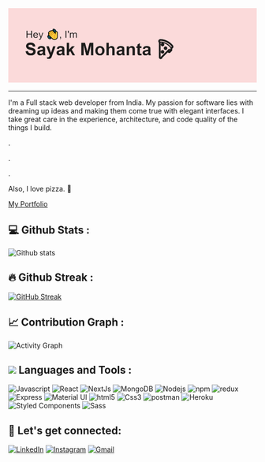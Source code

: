 <img src="https://raw.githubusercontent.com/Medusa-Gitty/Medusa-Gitty/main/header.png">

<hr/>

I'm a Full stack web developer from India. My passion for software lies with dreaming up ideas and making them come true with elegant interfaces. I take great care in the experience, architecture, and code quality of the things I build.

.

.

.

Also, I love pizza. 🍕

<a href="https://sayak-mohanta.vercel.app/" target="_blank">My Portfolio</a>


## 💻 Github Stats :

![Github stats](https://github-readme-stats.vercel.app/api?username=Medusa-Gitty&show_icons=true&theme=dracula)

## 🔥 Github Streak :
[![GitHub Streak](http://github-readme-streak-stats.herokuapp.com?user=Medusa-Gitty&theme=dracula&date_format=M%20j%5B%2C%20Y%5D)](https://git.io/streak-stats)

## 📈 Contribution Graph :

![Activity Graph](https://activity-graph.herokuapp.com/graph?username=Medusa-Gitty&theme=github)

<!-- [![Top Langs](https://github-readme-stats.vercel.app/api/top-langs/?username=Medusa-Gitty&layout=compact)](https://github.com/anuraghazra/github-readme-stats) -->

## <img src="https://img.icons8.com/color/48/000000/source-code.png"/> Languages and Tools :

<p>
<img alt="Javascript" src="https://img.shields.io/badge/JavaScript-323330?style=for-the-badge&logo=javascript&logoColor=F7DF1E"  height="30px"/>
<img alt="React" src="https://img.shields.io/badge/React-20232A?style=for-the-badge&logo=react&logoColor=61DAFB"  height="30px"/>
<img alt="NextJs" src="https://img.shields.io/badge/Next-black?style=for-the-badge&logo=next.js&logoColor=white"  height="30px"/>
<img alt="MongoDB" src="https://img.shields.io/badge/-MongoDB-13aa52?style=flat-square&logo=mongodb&logoColor=white"  height="30px" />
<img alt="Nodejs" src="https://img.shields.io/badge/-Nodejs-43853d?style=flat-square&logo=Node.js&logoColor=white"  height="30px" />
<img alt="npm" src="https://img.shields.io/badge/NPM-%23000000.svg?style=for-the-badge&logo=npm&logoColor=white"  height="30px"/>
<img alt="redux" src="https://img.shields.io/badge/-Redux-764ABC?style=flat-square&logo=redux&logoColor=white"  height="30px" />
<img alt="Express" src="https://img.shields.io/badge/express.js-%23404d59.svg?style=for-the-badge&logo=express&logoColor=%2361DAFB"  height="30px"/>
<img alt="Material UI" src="https://img.shields.io/badge/Material--UI-0081CB?style=for-the-badge&logo=material-ui&logoColor=white"  height="30px" />
<img alt="html5" src="https://img.shields.io/badge/HTML5-E34F26?style=for-the-badge&logo=html5&logoColor=white"  height="30px"/>
<img alt="Css3" src="https://img.shields.io/badge/CSS3-1572B6?style=for-the-badge&logo=css3&logoColor=white"  height="30px" />
<img alt="postman" src="https://img.shields.io/badge/-Postman-00C7B7?style=flat-square&logo=postman&logoColor=white"  height="30px"/>
<img alt="Heroku" src="https://img.shields.io/badge/-Heroku-430098?style=flat-square&logo=heroku&logoColor=white"  height="30px"/>
<img alt="Styled Components" src="https://img.shields.io/badge/styled--components-DB7093?style=for-the-badge&logo=styled-components&logoColor=white"  height="30px"/>
<img alt="Sass" src="https://img.shields.io/badge/SASS-hotpink.svg?style=for-the-badge&logo=SASS&logoColor=white"  height="30px"/>
</p>

## 🌸 Let's get connected:

<p>
<a href="https://www.linkedin.com/in/medusagitty/" target="_blank"><img alt="LinkedIn" src="https://img.shields.io/badge/linkedin-%230077B5.svg?&style=for-the-badge&logo=linkedin&logoColor=white"  height="30px"/></a>
<a href="https://www.instagram.com/sayak_mohanta/?hl=en" target="_blank"><img alt="Instagram" src="https://img.shields.io/badge/Instagram-E4405F?style=for-the-badge&logo=instagram&logoColor=white"  height="30px"/></a>
 <a href="mailto:sayakmohanta1998@gmail.com" target="_blank"><img alt="Gmail" src="https://img.shields.io/badge/Gmail-D14836?style=for-the-badge&logo=gmail&logoColor=white"  height="30px"/></a>
</p>
